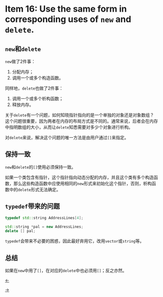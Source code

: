 # Item 16: Use the same form in corresponding uses of `new` and `delete`.
## `new`和`delete`

`new`做了2件事：

1. 分配内存；
2. 调用一个或多个构造函数。

同样地，`delete`也做了2件事：

1. 调用一个或多个析构函数；
2. 释放内存。

关于`delete`有一个问题，如何知晓指针指向的是一个单独的对象还是对象数组？这个问题很重要，因为两者在内存的布局方式是不同的。通常来说，后者会在内存中指明数组的大小，从而让`delete`知悉需要对多少个对象进行析构。

对`delete`来说，解决这个问题的唯一方法是由用户通过`[]`来指定。

## 保持一致

`new`和`delete`的`[]`使用必须保持一致。

如果一个类包含有指针，这个指针指向动态分配的内存，并且这个类有多个构造函数，那么这些构造函数中应使用相同的`new`形式来初始化这个指针，否则，析构函数中的`delete`形式无法确定。

## `typedef`带来的问题

```cpp
typedef std::string AddressLines[4];

std::string *pal = new AddressLines;
delete [] pal;
```

`typedef`会带来不必要的困惑，因此最好弃用它，改用`vector`或`string`等。

## 总结

如果在`new`中用了`[]`，在对应的`delete`中也必须用`[]`；反之亦然。

<a href="../Item%2015"><-</a>

<a href="../Item%2017">-></a>
